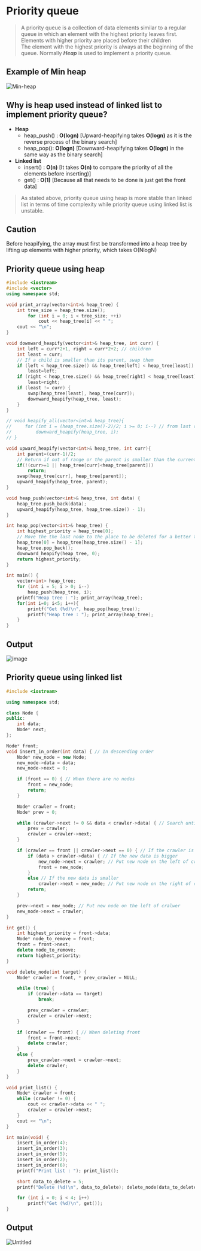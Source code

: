 # Priority queue
>A priority queue is a collection of data elements similar to a regular queue in which an element with the highest priority leaves first.<br>
>Elements with higher priority are placed before their children<br>
>The element with the highest priority is always at the beginning of the queue.
>Normally ***Heap*** is used to implement a priority queue.

## Example of Min heap
![Min-heap](https://user-images.githubusercontent.com/67142421/149667051-b130801a-328e-4656-9b11-3e5cb98bf787.png)

## Why is heap used instead of linked list to implement priority queue?
* **Heap**
  * heap_push() : **O(logn)** [Upward-heapifying takes **O(logn)** as it is the reverse process of the binary search]
  * heap_pop(): **O(logn)** [Downward-heapifying takes **O(logn)** in the same way as the binary search]
* **Linked list**
  * insert() : **O(n)** [It takes **O(n)** to compare the priority of all the elements before inserting)]
  * get() : **O(1)** [Because all that needs to be done is just get the front data]
>As stated above, priority queue using heap is more stable than linked list in terms of time complexity while priority queue using linked list is unstable.

## Caution
Before heapifying, the array must first be transformed into a heap tree by lifting up elements with higher priority, which takes O(NlogN)<br>

## Priority queue using heap
~~~C++
#include <iostream>
#include <vector>
using namespace std;

void print_array(vector<int>& heap_tree) {
    int tree_size = heap_tree.size();
        for (int i = 0; i < tree_size; ++i)
            cout << heap_tree[i] << " ";
    cout << "\n";
}

void downward_heapify(vector<int>& heap_tree, int curr) {
    int left = curr*2+1, right = curr*2+2; // children
    int least = curr;
    // If a child is smaller than its parent, swap them
    if (left < heap_tree.size() && heap_tree[left] < heap_tree[least]) // becomes max_heapify by changing the inequality 
        least=left;
    if (right < heap_tree.size() && heap_tree[right] < heap_tree[least])
        least=right;
    if (least != curr) {
        swap(heap_tree[least], heap_tree[curr]);
        downward_heapify(heap_tree, least);
    }
}

// void heapify_all(vector<int>& heap_tree){
//     for (int i = (heap_tree.size()-2)/2; i >= 0; i--) // from last child's parent
//         downward_heapify(heap_tree, i);
// }

void upward_heapify(vector<int>& heap_tree, int curr){
    int parent=(curr-1)/2;
    // Return if out of range or the parent is smaller than the current node
    if(!(curr>=1 || heap_tree[curr]<heap_tree[parent]))
        return;
    swap(heap_tree[curr], heap_tree[parent]);
    upward_heapify(heap_tree, parent);
}

void heap_push(vector<int>& heap_tree, int data) {
    heap_tree.push_back(data);
    upward_heapify(heap_tree, heap_tree.size() - 1);
}

int heap_pop(vector<int>& heap_tree) {
    int highest_priority = heap_tree[0];
    // Move the the last node to the place to be deleted for a better time complexity in the vector
    heap_tree[0] = heap_tree[heap_tree.size() - 1];
    heap_tree.pop_back();
    downward_heapify(heap_tree, 0);
    return highest_priority;
}

int main() {
    vector<int> heap_tree;
    for (int i = 5; i > 0; i--)
        heap_push(heap_tree, i);
    printf("Heap tree : "); print_array(heap_tree);
    for(int i=0; i<5; i++){
        printf("Get (%d)\n", heap_pop(heap_tree));
        printf("Heap tree : "); print_array(heap_tree);
    }
}
~~~
## Output
![image](https://github.com/vacu9708/Data-structure/assets/67142421/d142e6e6-9a2a-498d-b23d-df6a5ca902a9)

## Priority queue using linked list
~~~C++
#include <iostream>

using namespace std;

class Node {
public:
	int data;
	Node* next;
};

Node* front;
void insert_in_order(int data) { // In descending order
	Node* new_node = new Node;
	new_node->data = data;
	new_node->next = 0;

	if (front == 0) { // When there are no nodes
		front = new_node;
		return;
	}

	Node* crawler = front;
	Node* prev = 0;

	while (crawler->next != 0 && data < crawler->data) { // Search until the new data is bigger
		prev = crawler;
		crawler = crawler->next;
	}

	if (crawler == front || crawler->next == 0) { // If the crawler is at front or rear
		if (data > crawler->data) { // If the new data is bigger
			new_node->next = crawler; // Put new node on the left of cralwer
			front = new_node;
		}
		else // If the new data is smaller
			crawler->next = new_node; // Put new node on the right of cralwer
		return;
	}

	prev->next = new_node; // Put new node on the left of cralwer
	new_node->next = crawler;
}

int get() {
	int highest_priority = front->data;
	Node* node_to_remove = front;
	front = front->next;
	delete node_to_remove;
	return highest_priority;
}

void delete_node(int target) {
	Node* crawler = front, * prev_crawler = NULL;

	while (true) {
		if (crawler->data == target)
			break;

		prev_crawler = crawler;
		crawler = crawler->next;
	}

	if (crawler == front) { // When deleting front
		front = front->next;
		delete crawler;
	}
	else {
		prev_crawler->next = crawler->next;
		delete crawler;
	}
}

void print_list() {
	Node* crawler = front;
	while (crawler != 0) {
		cout << crawler->data << " ";
		crawler = crawler->next;
	}
	cout << "\n";
}

int main(void) {
	insert_in_order(4);
	insert_in_order(3);
	insert_in_order(5);
	insert_in_order(2);
	insert_in_order(6);
	printf("Print list : "); print_list();

	short data_to_delete = 5;
	printf("Delete (%d)\n", data_to_delete); delete_node(data_to_delete);

	for (int i = 0; i < 4; i++)
		printf("Get (%d)\n", get());
}
~~~
## Output
![Untitled](https://user-images.githubusercontent.com/67142421/148811152-0abb0d7b-68ea-4e46-b16b-04a0d3fd97cf.png)


